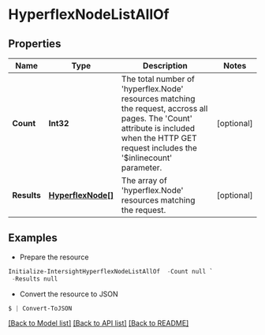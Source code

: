 # HyperflexNodeListAllOf
## Properties

Name | Type | Description | Notes
------------ | ------------- | ------------- | -------------
**Count** | **Int32** | The total number of &#39;hyperflex.Node&#39; resources matching the request, accross all pages. The &#39;Count&#39; attribute is included when the HTTP GET request includes the &#39;$inlinecount&#39; parameter. | [optional] 
**Results** | [**HyperflexNode[]**](HyperflexNode.md) | The array of &#39;hyperflex.Node&#39; resources matching the request. | [optional] 

## Examples

- Prepare the resource
```powershell
Initialize-IntersightHyperflexNodeListAllOf  -Count null `
 -Results null
```

- Convert the resource to JSON
```powershell
$ | Convert-ToJSON
```

[[Back to Model list]](../README.md#documentation-for-models) [[Back to API list]](../README.md#documentation-for-api-endpoints) [[Back to README]](../README.md)

